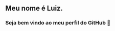## Meu nome é Luiz. 
### Seja bem vindo ao meu perfil do GitHub 👋


<!--
**luizchirutti/luizchirutti** is a ✨ _special_ ✨ repository because its `README.md` (this file) appears on your GitHub profile.

Here are some ideas to get you started:

- 🖥 Tecnico de informática
- 🖥 Cientista da Computação - USJT
- 🤔 Bastante curioso para tudo procuro soluções usando diversas tecnologias.
- 💬 Ask me about ...
- 📫 How to reach me: ...
- 😄 Pronouns: ...
- ⚡ Fun fact: ...
-->
